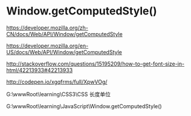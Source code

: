 # Window.getComputedStyle()



https://developer.mozilla.org/zh-CN/docs/Web/API/Window/getComputedStyle 

https://developer.mozilla.org/en-US/docs/Web/API/Window/getComputedStyle


http://stackoverflow.com/questions/15195209/how-to-get-font-size-in-html/42213933#42213933


http://codepen.io/xgqfrms/full/XpwVOg/









G:\wwwRoot\learning\CSS3\CSS 长度单位



G:\wwwRoot\learning\JavaScript\Window.getComputedStyle()



















